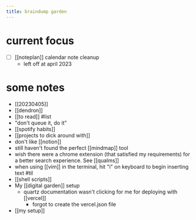 ```yaml
---
title: braindump garden
---
```


# current focus

- [ ] [[noteplan]] calendar note cleanup
  - left off at april 2023

# some notes

- [[20230405]]
- [[dendron]]
- [[to read]] #list
- "don't queue it, do it"
- [[spotify habits]]
- [[projects to dick around with]]
- don't like [[notion]]
- still haven't found the perfect [[mindmap]] tool
- wish there were a chrome extension (that satisfied my requirements) for a better search experience. See [[qualms]]
- when using [[vim]] in the terminal, hit "i" on keyboard to begin inserting text #til
- [[shell scripts]]
- My [[digital garden]] setup
  - quartz documentation wasn't clicking for me for deploying with [[vercel]]
    - forgot to create the vercel.json file
- [[my setup]]
